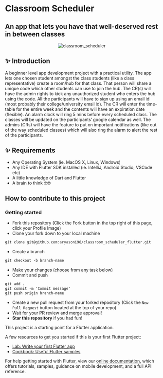 # Classroom Scheduler
## An app that lets you have that well-deserved rest in between classes

<p align="center"> <img src="" alt="classroom_scheduler" /> </p>

## ✨  Introduction

A beginner level app development project with a practical utility. The app lets one chosen student amongst the class students (like a class representative) create a room/hub for that class. That person will share a unique code which other students can use to join the hub. The CR(s) will have the admin rights to kick any unauthorized student who enters the hub using the code. All the participants will have to sign up using an email id (most probably their college/university email id). The CR will enter the time-table for the entire week and the contents will have an expiration date (flexible). An alarm clock will ring 5 mins before every scheduled class. The classes will be updated on the participants’ google calendar as well. The admins (CRs) will have the feature to put on important notifications (like out of the way scheduled classes) which will also ring the alarm to alert the rest of the participants.

## ✨ Requirements

* Any Operating System (ie. MacOS X, Linux, Windows)
* Any IDE with Flutter SDK installed (ie. IntelliJ, Android Studio, VSCode etc)
* A little knowledge of Dart and Flutter
* A brain to think 🤓🤓

## How to contribute to this project

### Getting started
* Fork this repository (Click the Fork button in the top right of this page, click your Profile Image)
* Clone your fork down to your local machine

```markdown
git clone git@github.com:aryasoni98/classroom_scheduler_flutter.git
```

* Create a branch

```markdown
git checkout -b branch-name
```

* Make your changes (choose from any task below)
* Commit and push

```markdown
git add .
git commit -m 'Commit message'
git push origin branch-name
```

* Create a new pull request from your forked repository (Click the `New Pull Request` button located at the top of your repo)
* Wait for your PR review and merge approval!
* __Star this repository__ if you had fun!



This project is a starting point for a Flutter application.

A few resources to get you started if this is your first Flutter project:

- [Lab: Write your first Flutter app](https://flutter.io/docs/get-started/codelab)
- [Cookbook: Useful Flutter samples](https://flutter.io/docs/cookbook)

For help getting started with Flutter, view our
[online documentation](https://flutter.io/docs), which offers tutorials,
samples, guidance on mobile development, and a full API reference.
